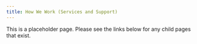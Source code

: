```yaml
---
title: How We Work (Services and Support)
---
```


This is a placeholder page. Please see the links below for any child pages that exist.
